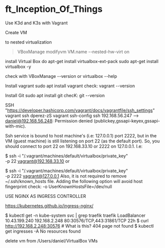 # ft_Inception_Of_Things
Use K3d and K3s with Vagrant

Create VM

to nested virtualization
>VBoxManage modifyvm VM.name --nested-hw-virt on

install Virtual Box
do apt-get install virtualbox-ext-pack
sudo apt-get install virtualbox -y

check with
VBoxManage --version
or
virtualbox --help

Install vagrant
sudo apt install vagrant
check:
vagrant --version

Install Git
sudo apt install git
checK:
git --version

SSH "https://developer.hashicorp.com/vagrant/docs/vagrantfile/ssh_settings"
vagrant ssh dperez-zS
vagrant ssh-config
ssh 192.168.56.247 --> daniel@192.168.56.248: Permission denied (publickey,gssapi-keyex,gssapi-with-mic).

Ssh service is bound to host machine's (i.e: 127.0.0.1) port 2222, but in the VM (guest machine) is still listening on port 22 (as the default port). So, you should connect to port 22 on 192.168.33.10 or 2222 on 127.0.0.1. I.e:

$ ssh -i "<vagranfile-path>/.vagrant/machines/default/virtualbox/private_key" \
-p 22 vagrant@192.168.33.10
or

$ ssh -i "<vagranfile-path>/.vagrant/machines/default/virtualbox/private_key" \
-p 2222 vagrant@127.0.0.1
Also, it is not required to remove ~/.ssh/known_hosts file. Adding the following option will avoid host fingerprint check: -o UserKnownHostsFile=/dev/null


USE NGINX AS INGRESS CONTROLLER

https://kubernetes.github.io/ingress-nginx/ 

$ kubectl get -n kube-system svc | grep traefik
traefik          LoadBalancer   10.43.199.240   192.168.2.248   80:30576/TCP,443:31861/TCP   22h
$ curl http://192.168.2.248:30576  # What is this?
404 page not found
$ kubectl get ingresses -A
No resources found

delete vm from /Users/daniel/VirtualBox VMs